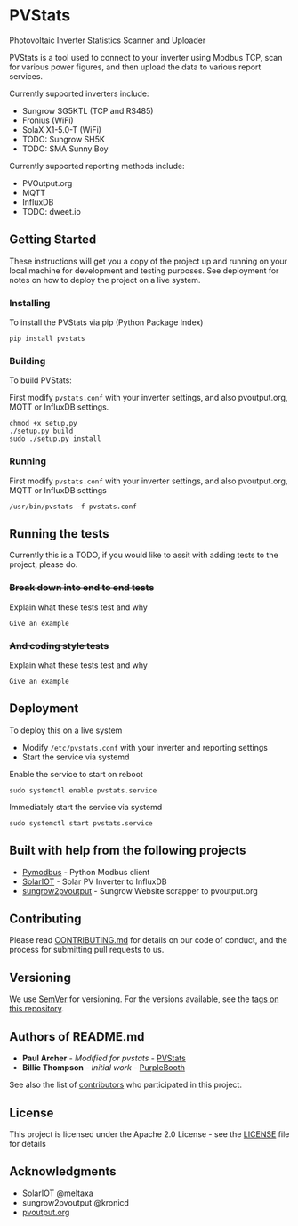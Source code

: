 # PVStats

Photovoltaic Inverter Statistics Scanner and Uploader

PVStats is a tool used to connect to your inverter using Modbus TCP,
scan for various power figures, and then upload the data to various report services.

Currently supported inverters include:
* Sungrow SG5KTL (TCP and RS485)
* Fronius (WiFi)
* SolaX X1-5.0-T (WiFi)
* TODO: Sungrow SH5K
* TODO: SMA Sunny Boy

Currently supported reporting methods include:
* PVOutput.org
* MQTT
* InfluxDB
* TODO: dweet.io

## Getting Started

These instructions will get you a copy of the project up and running on your local machine for development and testing purposes. See deployment for notes on how to deploy the project on a live system.

### Installing

To install the PVStats via pip (Python Package Index)

```
pip install pvstats
```

### Building

To build PVStats:

First modify `pvstats.conf` with your inverter settings, and also pvoutput.org, MQTT or InfluxDB settings.

```
chmod +x setup.py
./setup.py build
sudo ./setup.py install
```

### Running

First modify `pvstats.conf` with your inverter settings, and also pvoutput.org, MQTT or InfluxDB settings

```
/usr/bin/pvstats -f pvstats.conf
```

## Running the tests

Currently this is a TODO, if you would like to assit with adding tests to the project, please do.

### ~~Break down into end to end tests~~

Explain what these tests test and why

```
Give an example
```

### ~~And coding style tests~~

Explain what these tests test and why

```
Give an example
```

## Deployment

To deploy this on a live system
* Modify `/etc/pvstats.conf` with your inverter and reporting settings
* Start the service via systemd

Enable the service to start on reboot
```
sudo systemctl enable pvstats.service
```

Immediately  start the service via systemd
```
sudo systemctl start pvstats.service
```

## Built with help from the following projects

* [Pymodbus](https://github.com/riptideio/pymodbus/) - Python Modbus client
* [SolarIOT](https://github.com/meltaxa/solariot/) - Solar PV Inverter to InfluxDB
* [sungrow2pvoutput](https://github.com/kronicd/sungrow2pvoutput) - Sungrow Website scrapper to pvoutput.org

## Contributing

Please read [CONTRIBUTING.md](https://github.com/ptarcher/pvstats/CONTRIBUTING.md) for details on our code of conduct, and the process for submitting pull requests to us.

## Versioning

We use [SemVer](http://semver.org/) for versioning. For the versions available, see the [tags on this repository](https://github.com/ptarcher/pvstats).

## Authors of README.md

* **Paul Archer** - *Modified for pvstats* - [PVStats](https://github.com/ptarcher/pvstats)
* **Billie Thompson** - *Initial work* - [PurpleBooth](https://github.com/PurpleBooth)

See also the list of [contributors](https://github.com/ptarcher/pvstats/contributors) who participated in this project.

## License

This project is licensed under the Apache 2.0 License - see the [LICENSE](LICENSE) file for details

## Acknowledgments

* SolarIOT @meltaxa
* sungrow2pvoutput @kronicd
* [pvoutput.org](https://pvoutput.org)
